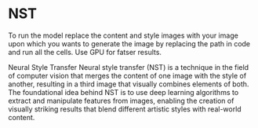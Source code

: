 # NST

To run the model replace the content and style images with your image upon which you wants to generate the image by replacing the path in code and run all the cells. Use GPU for fatser results.

Neural Style Transfer
Neural style transfer (NST) is a technique in the field of computer vision that merges the content of one image with the style of another, resulting in a third image that visually combines elements of both. The foundational idea behind NST is to use deep learning algorithms to extract and manipulate features from images, enabling the creation of visually striking results that blend different artistic styles with real-world content.
